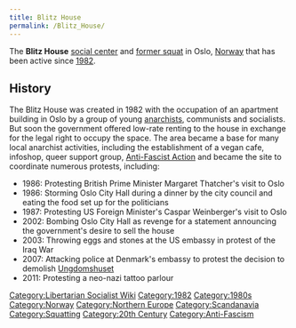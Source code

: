 ```yaml
---
title: Blitz House
permalink: /Blitz_House/
---
```


The **Blitz House** [social center](Social_Center "wikilink") and
[former squat](List_of_Squats "wikilink") in Oslo,
[Norway](Norway "wikilink") that has been active since
[1982](Timeline_of_Libertarian_Socialism_in_Northern_Europe "wikilink").

## History

The Blitz House was created in 1982 with the occupation of an apartment
building in Oslo by a group of young [anarchists](Anarchism "wikilink"),
communists and socialists. But soon the government offered low-rate
renting to the house in exchange for the legal right to occupy the
space. The area became a base for many local anarchist activities,
including the establishment of a vegan cafe, infoshop, queer support
group, [Anti-Fascist Action](Anti-Fascist_Action_(Norway) "wikilink")
and became the site to coordinate numerous protests, including:

- 1986: Protesting British Prime Minister Margaret Thatcher's visit to
  Oslo
- 1986: Storming Oslo City Hall during a dinner by the city council and
  eating the food set up for the politicians
- 1987: Protesting US Foreign Minister's Caspar Weinberger's visit to
  Oslo
- 2002: Bombing Oslo City Hall as revenge for a statement announcing the
  government's desire to sell the house
- 2003: Throwing eggs and stones at the US embassy in protest of the
  Iraq War
- 2007: Attacking police at Denmark's embassy to protest the decision to
  demolish [Ungdomshuset](Ungdomshuset "wikilink")
- 2011: Protesting a neo-nazi tattoo parlour

[Category:Libertarian Socialist
Wiki](Category:Libertarian_Socialist_Wiki "wikilink")
[Category:1982](Category:1982 "wikilink")
[Category:1980s](Category:1980s "wikilink")
[Category:Norway](Category:Norway "wikilink") [Category:Northern
Europe](Category:Northern_Europe "wikilink")
[Category:Scandanavia](Category:Scandanavia "wikilink")
[Category:Squatting](Category:Squatting "wikilink") [Category:20th
Century](Category:20th_Century "wikilink")
[Category:Anti-Fascism](Category:Anti-Fascism "wikilink")